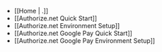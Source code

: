 - [[Home | .]]
- [[Authorize.net Quick Start]]
- [[Authorize.net Environment Setup]]
- [[Authorize.net Google Pay Quick Start]]
- [[Authorize.net Google Pay Environment Setup]]
